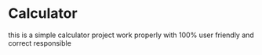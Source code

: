 # Calculator
this is a simple calculator project work properly with 100% user friendly and correct responsible 

